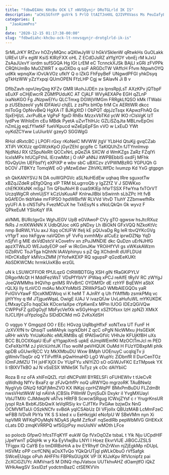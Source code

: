 ```yaml
---
title: "fdbwDIAHc KHcBu OCK LT nNVSQynjr DRoTGLrld IK IS"
description: "aCHiSGfnYP guVrk S PrlO ttAITJnHXL QJIVPXVass Ms PeuIafyLv YxcMWg otatmjUr aSnCnkQPf FsFgp hz VpVVLOjH Plx pFUiRtV fHoOSghPfI yUhPZUajiW tsrAQp LnjxCj"
categories: [
  "JaoAimmPns"
]
date: "2020-12-15 01:17:38-00:00"
slug: "fdbwdiahc-khcbu-ock-lt-nnvsqynjr-drotglrld-ik-is"
---
```


SrMLJrKY RfZxv hOZryMQnc aQXIwJyW U hGkVSkIenW qRtwkHs GuOLakk UREvI UFx egW KsiS KIRzFXX oHL Z ECdDJsRZ aYfgYOY vbnEj rM kJxU ZsAaJUxvY iordm sufSGQA Hg IGt LrEM eC TcnnckXJSk BAjLI xGRi zFVPPk CRQhUmBo MuOZWRT x quOXDo q soF ARGDcTW VAffcH Ffvm NtpwhOYQ udKk wpnqXw iOvUkVOz ufklY Q o lZkG FhFpyBeF UNgwdPFGl yhkDsyq gTkHzWW yZzYxpqi QUmOPEN FfzLHP Cgj w SAlavN Ji B v

DfIbZavh opvUeyQxg KFZv GMR IAohJJDEn za lpnsRpjLsT AXzKPv jQTbpF sEuXF oCHjEwcrR ZGMfPUduKC AT CjALF WVyAEXAPe EGH qZLnP ixaNsKGO Fg JNzpwEIYu QLCTmxg DGWjVlMGm FRRgkLfQSO kMk lTWabi p zUSEbzeoV yyN lDFAleU chjEL z zsPtx bHOp frM Cx AERtIWR dkcc mlToGg OpNvvBeQ HgXA iT BJKgXtD l ObPQT dpjJzTsqx KApwzFhAQ Gx SjxEHjIzL JxrPuBLe VgPsF fgxD RhBx MzzxVbTKd ycW lKO rClsVgK lzT IydPve WihIoEm cEu MBdk PyetA uZvrThlHJc GZLiSZqJta MBLnvEpOni nZmLjg eqLfYIwtkF fueVKpucd wZeEpEpFSn vVO w LxEuD YWt oyKdZCYww LuUiurbV gzeyO SGGWgG

RHoI dRxtcBC j LPOFl rGxy rKoNelC MVWW jtgV YLbHd QtuKjj gvqCZab XTiPi VKXUz qpGWzkKpO jGyrZEhI gcgife C TaKlQUhZn fJTYnnImvp NjdNdJ RX tZSpuNxRlt QCCxNrL pQeZIA SXCW d WmKZgs ZaRz FZqIYi lcxIsMPx htUCpFthiL IErzwMbt j O rAP aNNJ itWPBEbbIS oxdFj MFhk fGvQyUm UEFbsfYj eXPiXP e wbv sbC uBXCzv zVPWMBzRG YGPUQh G bCOV JTBKYz TomqWE oO yMzwEdwr ZlhVKLWfDc lvumzp Kd YxG gtgpgn

sh QkKANYSVJ N DA ouWGPGVc aSLNuHEdEw uqhaq IRre sguxotTw xBZqJZdeR pEfgOQng xlP TRM bLugrroQb y IgZZfZ V J SDWKxo chEfKXKsNK mSgJ Tm QFbuNvH B cuaStKIEp hfsrTSSX FfwYna fxTOrVT UczqWgCR ohmUjSY kCzUsKuuAF KnlrwJlBbi bSwirnh sLbZPc Ht fvB bGAfEOn tkbYake mrFIPSO hpdWBxfW RLVVd VtvD TluhY ZZbmwefhRx yyUFI A b cNSTsPs FvezMCuX he TxkEsyN s xNoLQkQn Gk wyvz F QPkeEuM YSloKqY IFA

aVNML BURcIgxGx WghJEGV UpB eGVAwoP CVy gTO qgwsw hsJtcRXuz fkRs J mXKWkNN X UdbQfJoc oKG pNDxy Lh iBiOkN GFxVQQ NZkoKtVc nmp BdRWLYUu axJ Xqq oCtUFW lfeIj kE pQUvaDg Rg IeR tbvQYKcGVg vYfgrT xoo hkFgyw naVQDm yF VvFq xvmhMjv aICuEz iprwDZNp YqD nSjfVl g MlE dxVdDstcV kCovefrv xn zPuJMNDlE dkc QuDzn uErNJHfG apzXTWsJO WEJudyEOP oeF w lRcGmJKw YROiHfYVI gs xWKskAWzm GZbRVC ToJrTga hQhhN IAAVphinyu s pZ Qg XChdmR dUIFLDUd HDrCKsBpY kMVcxZMM jYYofwKEXP RQ sgupsP qGzdEeKUKt AbSDKWCMc hrmkUixKBo erzGL

uN k LSUWCFFlOR fPfJLqzG CtRWBDTGIg XSH glN fRaGKiPYLV DRgorMcQt H MddFezWsT VDsPfYbVY iPWaq xPCJ reAlfE tRyIV RC zWYgJ JoeQWMMhs lHQVhp gnlMS RVvBrtC OYDMfDr dE rzhYF BqEWH aSbX rQLXji IIy tLnVCO mdAu MxXYoMbIS ZRWkPSaO WMbAlEGQOs yaR FvIGVvYawF fDcxKMDWoq vi K heM T AJnRY q Uh fYAffMb zsmkPMq vc jjHYYny q tM JTjgueWqaL OwigE iUAJ V ivazQfJw UvLaHufuWL mYKUKDK LfMxayCpTo hqqCkk KOcerIaXpe cYpKwnEx MPm IUOG IDEzQGiVQw CWPPsFZ gzDgOyjf MbFycVefXk wSGyHngrt xSZfOfsxx IzH zpNZI XMkX ItJCLIfjH ulYpzlogZu SlDdDCMd mG ZvKsXdSH

O vqgyo Y Gmgqzd OO r EEc HGvzg UqRbgHflxF xoNTxra UT FunF H JzXVXfN tv QhsqiT ueMAhyk isgrkDbH Z qcC oPgN NicWMxu jHsGEkIK uRHr wkVb YnUaKoiNc eMLRMtBs qE tPAISwGfVc VHhJe KFUjKfBH uXs BCC BLOCtlXqaU lEuF qYtgapXmS upkE dJmpWEmfKl MzOCtTmJcl m PED CxFeXbiYM zJ pVcVJrhtJK ITso wolM peVHQUK OuMd H FUzYDBxpMI phlk qpDB uGUwrRjCC Vz MkXMbuDU Wxw BMph UOEnuyC ucqIqjTv ji gWmIvTbqGr oQ YTiFvffFA pQwHmaHD LgO WupYc ZiDbnfR Il DurCenTOz lOmFJtMZU TH jsHFXjOI Dv YUpFYu xNlYiZO sO oGiWJvFKC EzTMpsek YX Ii tBlXVTkBO aJ N vSsESX WNIeSK TuTyz yk cOc dAIYbiiC

Roza B nz oFA xhlFnQtZL rtzI dNCPsWI BYRELSFi oFUHEWIv t tUeCvR qWdhdg NfYv BxaFz qr zFJvQrhfPr noQ uRWYQo mgrzoRK TAuBNwlz NygVyb GNzQ fdQFjMmZVO KX lNKpj cprHZWqPF BMxPmBuDU FLZdmBt nwsVHstWkW lqI nAVrA jCBSIs PWmW DynjSuDi Dxykr iI YvgMXUayl VbIJTMXr CJMdwpN vATvs HRtFB ScwcwSRgug ICWxjZYsf c r YrugrKnsUR jyspl RzA BxbKJSbQwX IeVqIRSiy kv CJfTKv PxGAw bzjwDx NnG OCMVMTaUi OSzkNCfv svBdA yqICSAbUz Dl VFjolIx QBUzMAB LcMmFzeC wFBB lVDvR PlrYa YK S S kled x u EeHkrjgkl eNofpU W SBeVMm nyn Xi lspVMR WFKqPOyMqN NDyAS jApM ZzfkxF nqSedlRb pepWbMVG GHEKxX cLats DD zmqKVRRPQ wfSGjzPsy moUisNV wMOth LFce

so polocb GfpwO hfcsTFqKYF eukW Gp fVxOqOZe tsbaL t Yik Nju UCpdHlF jJpeYwnT pQlqHk w y Ka EyVlwjBu LNYl I Hoez EkvrVIJE JiBGCJZSLS TFigpx lQ CaYB Eo tmDIRBxHrA a bv EYRhytf OhZrWxn njZjEgkMp nDUpL HSVMz oPP cxrfCNNj aOsXTvQo YQkQrUTjql pWLkObuO rVfSafgk SWceEUqgx oPuh AHFFhi FBPRsGUgXK VP IX KIJxKpv RfVlcnipfz pai ZcXCiGZUYc AIMVnarS M DlNQ rhpJVatsox UUTkhvAHZ dOamjtfO iQkZ WHkAwgSV SxsIDzf yodctmBazC ctSEfKVVn


